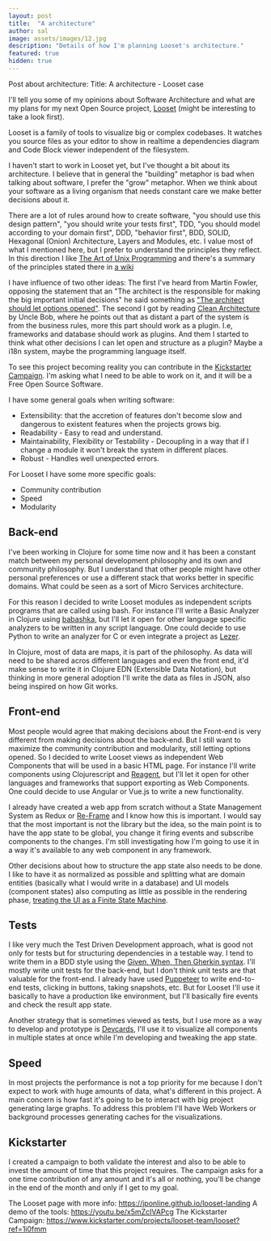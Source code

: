 ```yaml
---
layout: post
title:  "A architecture"
author: sal
image: assets/images/12.jpg
description: "Details of how I'm planning Looset's architecture."
featured: true
hidden: true
---
```


Post about architecture:
Title: A architecture - Looset case

I'll tell you some of my opinions about Software Architecture and what are my plans for my next Open Source project, [Looset](https://jponline.github.io/looset-landing) (might be interesting to take a look first).

Looset is a family of tools to visualize big or complex codebases. It watches you source files as your editor to show in realtime a dependencies diagram and Code Block viewer independent of the filesystem. 

I haven't start to work in Looset yet, but I've thought a bit about its architecture. I believe that in general the "building" metaphor is bad when talking about software, I prefer the "grow" metaphor. When we think about your software as a living organism that needs constant care we make better decisions about it.

There are a lot of rules around how to create software, "you should use this design pattern", "you should write your tests first", TDD, "you should model according to your domain first", DDD, "behavior first", BDD, SOLID, Hexagonal (Onion) Architecture, Layers and Modules, etc. I value most of what I mentioned here, but I prefer to understand the principles they reflect. In this direction I like [The Art of Unix Programming](http://catb.org/~esr/writings/taoup/html/) and there's a summary of the principles stated there in [a wiki](https://en.wikipedia.org/wiki/Unix_philosophy#Eric_Raymond's_17_Unix_Rules)

I have influence of two other ideas: The first I've heard from Martin Fowler, opposing the statement that an "The architect is the responsible for making the big important initial decisions" he said something as ["The architect should let options opened"](https://martinfowler.com/articles/oss-lockin.html). The second I got by reading [Clean Architecture](https://www.oreilly.com/library/view/clean-architecture-a/9780134494272/#toc) by Uncle Bob, where he points out that as distant a part of the system is from the business rules, more this part should work as a plugin. I.e, frameworks and database should work as plugins. And them I started to think what other decisions I can let open and structure as a plugin? Maybe a i18n system, maybe the programming language itself.

To see this project becoming reality you can contribute in the [Kickstarter Campaign](https://www.kickstarter.com/projects/looset-team/looset?ref=1i0fmm). I'm asking what I need to be able to work on it, and it will be a Free Open Source Software.

I have some general goals when writing software:
- Extensibility: that the accretion of features don't become slow and dangerous to existent features when the projects grows big.
- Readability - Easy to read and understand.
- Maintainability, Flexibility or Testability - Decoupling in a way that if I change a module it won't break the system in different places.
- Robust - Handles well unexpected errors.

For Looset I have some more specific goals:
- Community contribution
- Speed
- Modularity

## Back-end
I've been working in Clojure for some time now and it has been a constant match between my personal development philosophy and its own and community philosophy. But I understand that other people might have other personal preferences or use a different stack that works better in specific domains. What could be seen as a sort of Micro Services architecture.

For this reason I decided to write Looset modules as independent scripts programs that are called using bash. For instance I'll write a Basic Analyzer in Clojure using [babashka](https://github.com/borkdude/babashka), but I'll let it open for other language specific analyzers to be written in any script language. One could decide to use Python to write an analyzer for C or even integrate a project as [Lezer](https://lezer.codemirror.net/).

In Clojure, most of data are maps, it is part of the philosophy. As data will need to be shared acros different languages and even the front end, it'd make sense to write it in Clojure EDN (Extensible Data Notation), but thinking in more general adoption I'll write the data as files in JSON, also being inspired on how Git works.

## Front-end
Most people would agree that making decisions about the Front-end is very different from making decisions about the back-end. But I still want to maximize the community contribution and modularity, still letting options opened. So I decided to write Looset views as independent Web Components that will be used in a basic HTML page. For instance I'll write components using Clojurescript and [Reagent](https://reagent-project.github.io/), but I'll let it open for other languages and frameworks that support exporting as Web Components. One could decide to use Angular or Vue.js to write a new functionality.

I already have created a web app from scratch without a State Management System as Redux or [Re-Frame](http://day8.github.io/re-frame/) and I know how this is important. I would say that the most important is not the library but the idea, so the main point is to have the app state to be global, you change it firing events and subscribe components to the changes. I'm still investigating how I'm going to use it in a way it's available to any web component in any framework.

Other decisions about how to structure the app state also needs to be done. I like to have it as normalized as possible and splitting what are domain entities (basically what I would write in a database) and UI models (component states) also computing as little as possible in the rendering phase, [treating the UI as a Finite State Machine](https://cognitect.com/blog/2017/5/22/restate-your-ui-using-state-machines-to-simplify-user-interface-development).

## Tests
I like very much the Test Driven Development approach, what is good not only for tests but for structuring dependencies in a testable way. I tend to write them in a BDD style using the [Given, When, Then Gherkin syntax](https://cucumber.io/docs/gherkin/reference/). I'll mostly write unit tests for the back-end, but I don't think unit tests are that valuable for the front-end. I already have used [Puppeteer](https://github.com/puppeteer/puppeteer) to write end-to-end tests, clicking in buttons, taking snapshots, etc. But for Looset I'll use it basically to have a production like environment, but I'll basically fire events and check the result app state.

Another strategy that is sometimes viewed as tests, but I use more as a way to develop and prototype is [Devcards](https://github.com/bhauman/devcards), I'll use it to visualize all components in multiple states at once while I'm developing and tweaking the app state.

## Speed
In most projects the performance is not a top priority for me because I don't expect to work with huge amounts of data, what's different in this project. A main concern is how fast it's going to be to interact with big project generating large graphs. To address this problem I'll have Web Workers or background processes generating caches for the visualizations.

## Kickstarter
I created a campaign to both validate the interest and also to be able to invest the amount of time that this project requires. The campaign asks for a one time contribution of any amount and it's all or nothing, you'll be change in the end of the month and only if I get to my goal.

The Looset page with more info: https://jponline.github.io/looset-landing
A demo of the tools: https://youtu.be/x5mZcIVAPcg
The Kickstarter Campaign: https://www.kickstarter.com/projects/looset-team/looset?ref=1i0fmm
